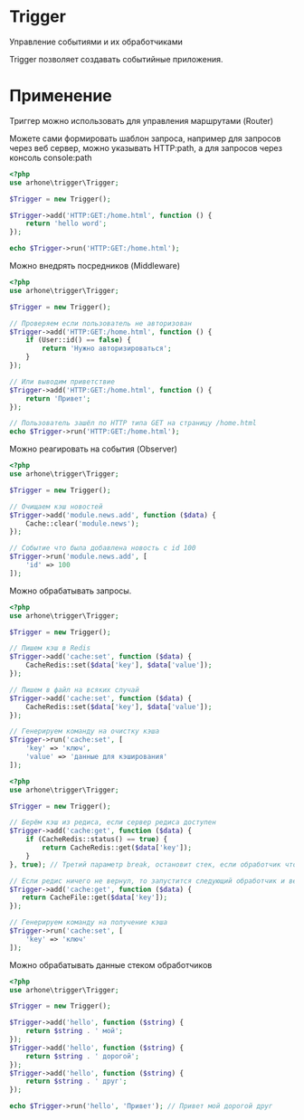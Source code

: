 # Trigger
Управление событиями и их обработчиками

Trigger позволяет создавать событийные приложения.

# Применение
Триггер можно использовать для управления маршрутами (Router)

Можете сами формировать шаблон запроса, например для запросов через веб сервер, можно указывать HTTP:path, 
а для запросов через консоль console:path 

```php
<?php
use arhone\trigger\Trigger;

$Trigger = new Trigger();

$Trigger->add('HTTP:GET:/home.html', function () {
    return 'hello word'; 
});

echo $Trigger->run('HTTP:GET:/home.html');
```
 
Можно внедрять посредников (Middleware)

```php
<?php
use arhone\trigger\Trigger;

$Trigger = new Trigger();

// Проверяем если пользователь не авторизован
$Trigger->add('HTTP:GET:/home.html', function () {
    if (User::id() == false) {
        return 'Нужно авторизироваться';
    }
});

// Или выводим приветствие
$Trigger->add('HTTP:GET:/home.html', function () {
    return 'Привет'; 
});

// Пользователь зашёл по HTTP типа GET на страницу /home.html
echo $Trigger->run('HTTP:GET:/home.html');
``` 

Можно реагировать на события (Observer)

```php
<?php
use arhone\trigger\Trigger;

$Trigger = new Trigger();

// Очищаем кэш новостей
$Trigger->add('module.news.add', function ($data) {
    Cache::clear('module.news');
});

// Событие что была добавлена новость с id 100
$Trigger->run('module.news.add', [
    'id' => 100
]);
``` 
 
Можно обрабатывать запросы.

```php
<?php
use arhone\trigger\Trigger;

$Trigger = new Trigger();

// Пишем кэш в Redis
$Trigger->add('cache:set', function ($data) {
    CacheRedis::set($data['key'], $data['value']);
});

// Пишем в файл на всяких случай
$Trigger->add('cache:set', function ($data) {
    CacheRedis::set($data['key'], $data['value']);
});

// Генерируем команду на очистку кэша
$Trigger->run('cache:set', [
    'key' => 'ключ', 
    'value' => 'данные для кэширования'
]);
``` 

```php
<?php
use arhone\trigger\Trigger;

$Trigger = new Trigger();

// Берём кэш из редиса, если сервер редиса доступен
$Trigger->add('cache:get', function ($data) {
    if (CacheRedis::status() == true) {
        return CacheRedis::get($data['key']);    
    }
}, true); // Третий параметр break, остановит стек, если обработчик что то вернул (не null)

// Если редис ничего не вернул, то запустится следующий обработчик и вернёт кэш из файла
$Trigger->add('cache:get', function ($data) {
   return CacheFile::get($data['key']);
});

// Генерируем команду на получение кэша
$Trigger->run('cache:set', [
    'key' => 'ключ'
]);
``` 

Можно обрабатывать данные стеком обработчиков
```php
<?php
use arhone\trigger\Trigger;

$Trigger = new Trigger();

$Trigger->add('hello', function ($string) {
    return $string . ' мой';
});
$Trigger->add('hello', function ($string) {
    return $string . ' дорогой';
});
$Trigger->add('hello', function ($string) {
    return $string . ' друг';
});

echo $Trigger->run('hello', 'Привет'); // Привет мой дорогой друг
``` 